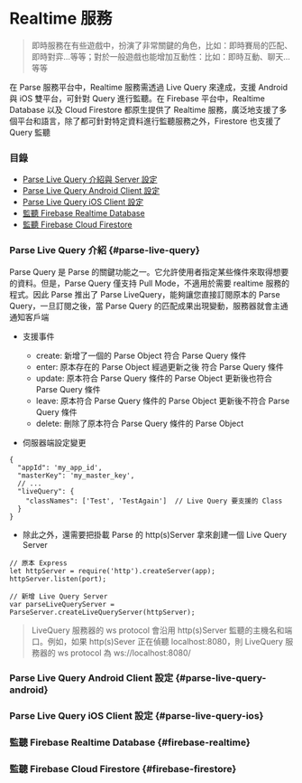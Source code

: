 # Realtime 服務

> 即時服務在有些遊戲中，扮演了非常關鍵的角色，比如：即時賽局的匹配、即時對弈...等等；對於一般遊戲也能增加互動性：比如：即時互動、聊天...等等

在 Parse 服務平台中，Realtime 服務需透過 Live Query 來達成，支援 Android 與 iOS 雙平台，可針對 Query 進行監聽。在 Firebase 平台中，Realtime Database 以及 Cloud Firestore 都原生提供了 Realtime 服務，廣泛地支援了多個平台和語言，除了都可針對特定資料進行監聽服務之外，Firestore 也支援了 Query 監聽

### 目錄

* [Parse Live Query 介紹與 Server 設定](#parse-live-query)
* [Parse Live Query Android Client 設定](#parse-live-query-android)
* [Parse Live Query iOS Client 設定](#parse-live-query-ios)
* [監聽 Firebase Realtime Database](#firebase-realtime)
* [監聽 Firebase Cloud Firestore](#firebase-firestore)

### Parse Live Query 介紹 {#parse-live-query}

Parse Query 是 Parse 的關鍵功能之一。它允許使用者指定某些條件來取得想要的資料。但是，Parse Query 僅支持 Pull Mode，不適用於需要 realtime 服務的程式。因此 Parse 推出了 Parse LiveQuery，能夠讓您直接訂閱原本的 Parse Query，一旦訂閱之後，當 Parse Query 的匹配成果出現變動，服務器就會主通通知客戶端

* 支援事件
  * create: 新增了一個的 Parse Object 符合 Parse Query 條件
  * enter: 原本存在的 Parse Object 經過更新之後 符合 Parse Query 條件
  * update: 原本符合 Parse Query 條件的 Parse Object 更新後也符合 Parse Query 條件
  * leave: 原本符合 Parse Query 條件的 Parse Object 更新後不符合 Parse Query 條件
  * delete: 刪除了原本符合 Parse Query 條件的 Parse Object

* 伺服器端設定變更

```
{
  "appId": 'my_app_id',
  "masterKey": 'my_master_key',
  // ...
  "liveQuery": {
    "classNames": ['Test', 'TestAgain']  // Live Query 要支援的 Class
  }
}
```

* 除此之外，還需要把掛載 Parse 的 http(s)Server 拿來創建一個 Live Query Server

```
// 原本 Express
let httpServer = require('http').createServer(app);
httpServer.listen(port);

// 新增 Live Query Server
var parseLiveQueryServer = ParseServer.createLiveQueryServer(httpServer);
```

> LiveQuery 服務器的 ws protocol 會沿用 http(s)Server 監聽的主機名和端口。例如，如果 http(s)Sever 正在偵聽 localhost:8080，則 LiveQuery 服務器的 ws protocol 為 ws://localhost:8080/

### Parse Live Query Android Client 設定 {#parse-live-query-android}

### Parse Live Query iOS Client 設定 {#parse-live-query-ios}

### 監聽 Firebase Realtime Database {#firebase-realtime}

### 監聽 Firebase Cloud Firestore {#firebase-firestore}